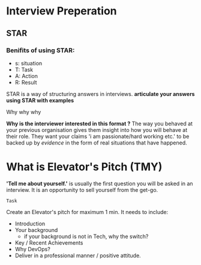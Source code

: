 # Interview Preperation

## STAR
### Benifits of using STAR:

- s: situation 
- T: Task
- A: Action
- R: Result

STAR is a way of structuring answers in interviews. **articulate your answers using STAR with examples**

Why why why 

__Why is the interviewer interested in this format ?__
The way you behaved at your previous organisation gives them insight into how you will behave at their role.
They want your claims 'i am passionate/hard working etc.' to be backed up by *evidence* in the form of real situations that have happened. 



# What is Elevator's Pitch (TMY)
__'Tell me about yourself.'__ is usually the first question you will be asked in an interview. It is an opportunity to sell yourself from the get-go. 

```
Task
```
Create an Elevator's pitch for maximum 1 min. It needs to include:
- Introduction
- Your background
    - if your background is not in Tech, why the switch?
- Key / Recent Achievements
- Why DevOps?
- Deliver in a professional manner / positive attitude.
 
